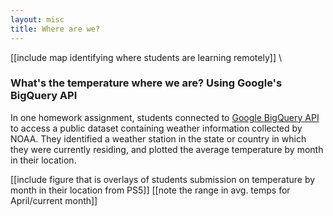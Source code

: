 ```yaml
---
layout: misc
title: Where are we?
---
```


[[include map identifying where students are learning remotely]] \\

### What's the temperature where we are?  Using Google's BigQuery API

In one homework assignment, students connected to [Google BigQuery API](https://cloud.google.com/bigquery/public-data "Google's BigQuery") to access a public dataset containing weather information collected by NOAA.  They identified a weather station in the state or country in which they were currently residing, and plotted the average temperature by month in their location.

[[include figure that is overlays of students submission on temperature by month in their location from PS5]]
[[note the range in avg. temps for April/current month]]
